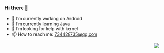 ### Hi there 👋
- 🔭 I’m currently working on Android
- 🌱 I’m currently learning Java
- 🤔 I’m looking for help with kernel
- 📫 How to reach me: 734428735@qq.com
<img align="right" src="https://github-readme-stats.vercel.app/api?username=Xirudly&show_icons=true&icon_color=1E90FF&text_color=718096&bg_color=ffffff&hide_title=true" /> 
